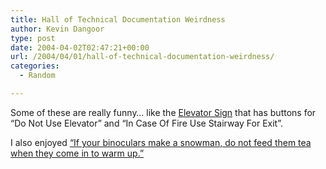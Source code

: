 ```yaml
---
title: Hall of Technical Documentation Weirdness
author: Kevin Dangoor
type: post
date: 2004-04-02T02:47:21+00:00
url: /2004/04/01/hall-of-technical-documentation-weirdness/
categories:
  - Random

---
```

Some of these are really funny&#8230; like the [Elevator Sign][1] that has buttons for &#8220;Do Not Use Elevator&#8221; and &#8220;In Case Of Fire Use Stairway For Exit&#8221;.

I also enjoyed [&#8220;If your binoculars make a snowman, do not feed them tea when they come in to warm up.&#8221;][2]

 [1]: http://www.darrenbarefoot.com/hall/slides/Elevator%20Sign.html "Hall of Technical Documentation Weirdness/Elevator Sign"
 [2]: http://www.darrenbarefoot.com/hall/slides/Binoculars%20Warning.html